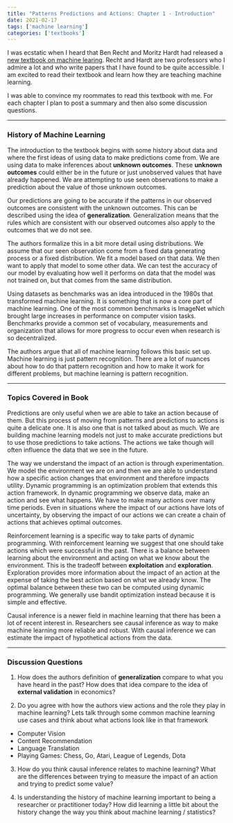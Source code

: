 ```yaml
---
title: "Patterns Predictions and Actions: Chapter 1 - Introduction"
date: 2021-02-17
tags: ['machine learning']
categories: ['textbooks']
---
```

I was ecstatic when I heard that Ben Recht and Moritz Hardt had released a [new textbook on machine learing](https://mlstory.org/). Recht and Hardt are two professors who I admire a lot and who write papers that I have found to be quite accessible. I am excited to read their textbook and learn how they are teaching machine learning. 

I was able to convince my roommates to read this textbook with me. For each chapter I plan to post a summary and then also some discussion questions. 

* * * 

### History of Machine Learning

The introduction to the textbook begins with some history about data and where the first ideas of using data to make predictions come from. We are using data to make inferences about **unknown outcomes**. These **unknown outcomes** could either be in the future or just unobserved values that have already happened. We are attempting to use seen observations to make a prediction about the value of those unknown outcomes. 

Our predictions are going to be accurate if the patterns in our observed outcomes are consistent with the unknown outcomes. This can be described using the idea of **generalization**. Generalization means that the rules which are consistent with our observed outcomes also apply to the outcomes that we do not see. 

The authors formalize this in a bit more detail using distributions. We assume that our seen observation come from a fixed data generating process or a fixed distribution. We fit a model based on that data. We then want to apply that model to some other data. We can test the accuracy of our model by evaluating how well it performs on data that the model was not trained on, but that comes from the same distribution. 

Using datasets as benchmarks was an idea introduced in the 1980s that transformed machine learning. It is something that is now a core part of machine learning. One of the most common benchmarks is ImageNet which brought large increases in performance on computer vision tasks. Benchmarks provide a common set of vocabulary, measurements and organization that allows for more progress to occur even when research is so decentralized. 

The authors argue that all of machine learning follows this basic set up. Machine learning is just pattern recognition. There are a lot of nuances about how to do that pattern recognition and how to make it work for different problems, but machine learning is pattern recognition. 

* * *

### Topics Covered in Book

Predictions are only useful when we are able to take an action because of them. But this process of moving from patterns and predictions to actions is quite a delicate one. It is also one that is not talked about as much. We are building machine learning models not just to make accurate predictions but to use those predictions to take actions. The actions we take though will often influence the data that we see in the future. 

The way we understand the impact of an action is through experimentation. We model the environment we are on and then we are able to understand how a specific action changes that environment and therefore impacts utility. Dynamic programming is an optimization problem that extends this action framework. In dynamic programming we observe data, make an action and see what happens. We have to make many actions over many time periods. Even in situations where the impact of our actions have lots of uncertainty, by observing the impact of our actions we can create a chain of actions that achieves optimal outcomes.

Reinforcement learning is a specific way to take parts of dynamic programming. With reinforcement learning we suggest that one should take actions which were successful in the past. There is a balance between learning about the environment and acting on what we know about the environment. This is the tradeoff between __exploitation__ and __exploration__.  Exploration provides more information about the impact of an action at the expense of taking the best action based on what we already know. The optimal balance between these two can be computed using dynamic programming. We generally use bandit optimization instead because it is simple and effective. 

Causal inference is a newer field in machine learning that there has been a lot of recent interest in. Researchers see causal inference as way to make machine learning more reliable and robust. With causal inference we can estimate the impact of hypothetical actions from the data.

* * * 
### Discussion Questions 

1. How does the authors definition of **generalization** compare to what you have heard in the past? How does that idea compare to the idea of **external validation** in economics? 

2. Do you agree with how the authors view actions and the role they play in machine learning? Lets talk through some common machine learning use cases and think about what actions look like in that framework
- Computer Vision 
- Content Recommendation 
- Language Translation 
- Playing Games: Chess, Go, Atari, League of Legends, Dota

3. How do you think causal inference relates to machine learning? What are the differences between trying to measure the impact of an action and trying to predict some value?

4. Is understanding the history of machine learning important to being a researcher or practitioner today? How did learning a little bit about the history change the way you think about machine learning / statistics?
